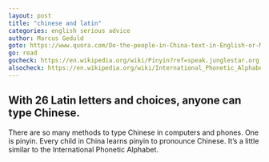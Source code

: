 ```yaml
---
layout: post
title: "chinese and latin"
categories: english serious advice
author: Marcus Geduld
goto: https://www.quora.com/Do-the-people-in-China-text-in-English-or-Mandarin?ref=speak.junglestar.org
go: read
gocheck: https://en.wikipedia.org/wiki/Pinyin?ref=speak.junglestar.org
alsocheck: https://en.wikipedia.org/wiki/International_Phonetic_Alphabet?ref=speak.junglestar.org
---
```

## With 26 Latin letters and choices, anyone can type Chinese.

There are so many methods to type Chinese in computers and phones. One is pinyin. Every child in China learns pinyin to pronounce Chinese. It’s a little similar to the International Phonetic Alphabet.
